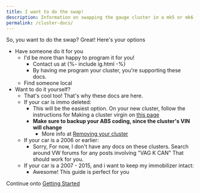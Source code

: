 ```yaml
---
title: I want to do the swap!
description: Information on swapping the gauge cluster in a mk5 or mk6
permalink: /cluster-docs/
---
```


So, you want to do the swap? Great! Here's your options

* Have someone do it for you
    * I'd be more than happy to program it for you! 
        * Contact us at {%- include ig.html -%} <br>
        * By having me program your cluster, you're supporting these docs. 
    * Find someone local
* Want to do it yourself?
    * That's cool too! That's why these docs are here.
    * If your car is immo deleted:
        * This will be the easiest option. On your new cluster, follow the instructions for Making a cluster virgin on [this page](/cluster-docs/service-mode-all-keys-lost/)
        * __Make sure to backup your ABS coding, since the cluster's VIN will change__
            * More info at [Removing your cluster](/cluster-docs/removing-your-cluster)
    * If your car is a 2006 or earlier:
        * Sorry, For now, I don't have any docs on these clusters. Search around VW forums for any posts involving "VAG K CAN" That should work for you.
    * If your car is a 2007 - 2015, and i want to keep my immobilizer intact:
        * Awesome! This guide is perfect for you

Continue onto [Getting Started](/cluster-docs/getting-started)


